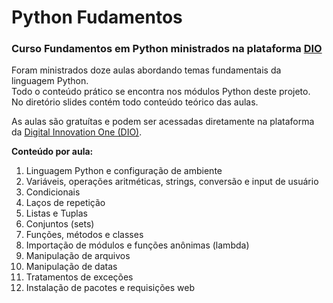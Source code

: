 # Python Fudamentos

### Curso Fundamentos em Python ministrados na plataforma [DIO](https://digitalinnovation.one/)

Foram ministrados doze aulas abordando temas fundamentais da linguagem Python.   
Todo o conteúdo prático se encontra nos módulos Python deste projeto.  
No diretório slides contém todo conteúdo teórico das aulas.  

As aulas são gratuítas e podem ser acessadas diretamente na plataforma da [Digital Innovation One (DIO)](https://digitalinnovation.one/).

**Conteúdo por aula:**

1. Linguagem Python e configuração de ambiente
2. Variáveis, operações aritméticas, strings, conversão e input de usuário
3. Condicionais
4. Laços de repetição
5. Listas e Tuplas
6. Conjuntos (sets)
7. Funções, métodos e classes
8. Importação de módulos e funções anônimas (lambda)
9. Manipulação de arquivos
10. Manipulação de datas
11. Tratamentos de exceções
12. Instalação de pacotes e requisições web
